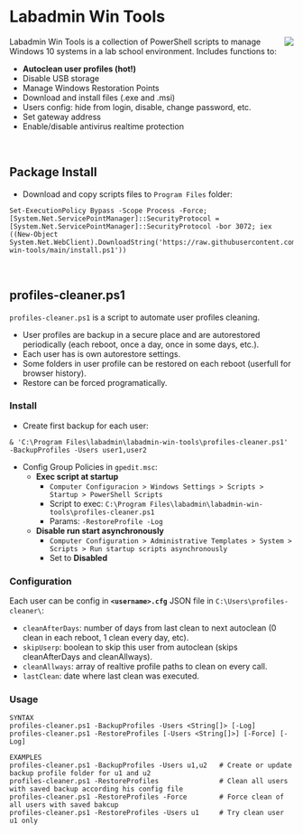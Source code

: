 # Labadmin Win Tools
<img align="right" src="https://cdn4.iconfinder.com/data/icons/online-marketing-hand-drawn-vol-3/52/online__options__services__setting__gear__option__support-128.png">
Labadmin Win Tools is a collection of PowerShell scripts to manage Windows 10 systems in a lab school environment. Includes functions to:

  * **Autoclean user profiles (hot!)**
  * Disable USB storage
  * Manage Windows Restoration Points
  * Download and install files (.exe and .msi)
  * Users config: hide from login, disable, change password, etc.
  * Set gateway address
  * Enable/disable antivirus realtime protection
<br>

## Package Install
* Download and copy scripts files to `Program Files` folder:
```
Set-ExecutionPolicy Bypass -Scope Process -Force; [System.Net.ServicePointManager]::SecurityProtocol = [System.Net.ServicePointManager]::SecurityProtocol -bor 3072; iex ((New-Object System.Net.WebClient).DownloadString('https://raw.githubusercontent.com/leomarcov/labadmin-win-tools/main/install.ps1'))
```
<br>

## profiles-cleaner.ps1
`profiles-cleaner.ps1` is a script to automate user profiles cleaning. 
  * User profiles are backup in a secure place and are autorestored periodically (each reboot, once a day, once in some days, etc.).
  * Each user has is own autorestore settings.
  * Some folders in user profile can be restored on each reboot (userfull for browser history).
  * Restore can be forced programatically.

### Install 
* Create first backup for each user:
```
& 'C:\Program Files\labadmin\labadmin-win-tools\profiles-cleaner.ps1' -BackupProfiles -Users user1,user2
```
* Config Group Policies in `gpedit.msc`:
  * **Exec script at startup**
    * `Computer Configuracion > Windows Settings > Scripts > Startup > PowerShell Scripts`
    * Script to exec: `C:\Program Files\labadmin\labadmin-win-tools\profiles-cleaner.ps1`
    * Params: `-RestoreProfile -Log`
  * **Disable run start asynchronously**
    * `Computer Configuration > Administrative Templates > System > Scripts > Run startup scripts asynchronously`
    * Set to **Disabled**

### Configuration
Each user can be config in **`<username>.cfg`** JSON file in `C:\Users\profiles-cleaner\`:
  * `cleanAfterDays`: number of days from last clean to next autoclean (0 clean in each reboot, 1 clean every day, etc).
  * `skipUserp`: boolean to skip this user from autoclean (skips cleanAfterDays and cleanAllways).
  * `cleanAllways`: array of realtive profile paths to clean on every call.
  * `lastClean`: date where last clean was executed.

### Usage
```
SYNTAX
profiles-cleaner.ps1 -BackupProfiles -Users <String[]> [-Log] 
profiles-cleaner.ps1 -RestoreProfiles [-Users <String[]>] [-Force] [-Log] 

EXAMPLES
profiles-cleaner.ps1 -BackupProfiles -Users u1,u2   # Create or update backup profile folder for u1 and u2
profiles-cleaner.ps1 -RestoreProfiles               # Clean all users with saved backup according his config file
profiles-cleaner.ps1 -RestoreProfiles -Force        # Force clean of all users with saved bakcup
profiles-cleaner.ps1 -RestoreProfiles -Users u1     # Try clean user u1 only
```


